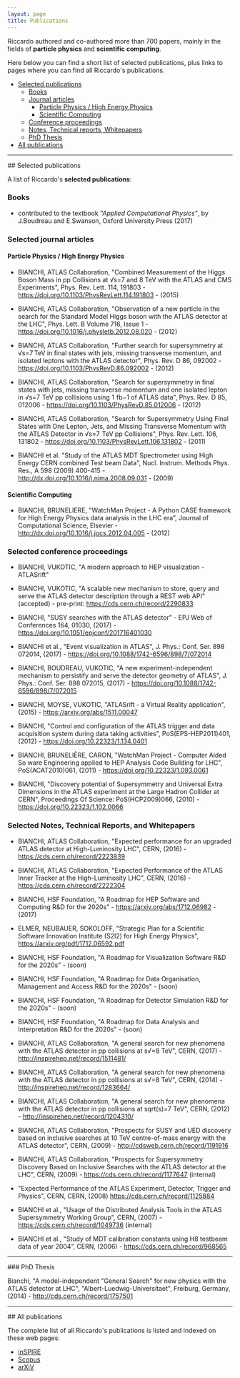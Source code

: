 ```yaml
---
layout: page
title: Publications
---
```


Riccardo authored and co-authored more than 700 papers, mainly in the fields of **particle physics** and **scientific computing**.

Here below you can find a short list of selected publications, plus links to pages where you can find all Riccardo's publications.

* [Selected publications](#selected-publications)
    * [Books](#books)
    * [Journal articles](#selected-journal-articles)
        * [Particle Physics / High Energy Physics](#particle-physics--high-energy-physics)
        * [Scientific Computing](#scientific-computing)
    * [Conference proceedings](#selected-conference-proceedings)
    * [Notes, Technical reports, Whitepapers](#selected-notes-technical-reports-and-whitepapers)
    * [PhD Thesis](#phd-thesis)
* [All publications](#all-publications)

<hr>
## Selected publications

A list of Riccardo's **selected publications**:

### Books

 * contributed to the textbook _"Applied Computational Physics"_, by J.Boudreau and E.Swanson, Oxford University Press (2017)


### Selected journal articles

#### Particle Physics / High Energy Physics

* BIANCHI, ATLAS Collaboration, "Combined Measurement of the Higgs Boson Mass in pp Collisions at √s=7 and 8 TeV with the ATLAS and CMS Experiments", Phys. Rev. Lett. 114, 191803 - <https://doi.org/10.1103/PhysRevLett.114.191803> - (2015)

* BIANCHI, ATLAS Collaboration, "Observation of a new particle in the search for the Standard Model Higgs boson with the ATLAS detector at the LHC", Phys. Lett. B Volume 716, Issue 1 - <https://doi.org/10.1016/j.physletb.2012.08.020> - (2012)

* BIANCHI, ATLAS Collaboration, "Further search for supersymmetry at √s=7 TeV in final states with jets, missing transverse momentum, and isolated leptons with the ATLAS detector", Phys. Rev. D 86, 092002 - <https://doi.org/10.1103/PhysRevD.86.092002> - (2012)

* BIANCHI, ATLAS Collaboration, "Search for supersymmetry in final states with jets, missing transverse momentum and one isolated lepton in √s=7  TeV pp collisions using 1  fb−1 of ATLAS data", Phys. Rev. D 85, 012006 - <https://doi.org/10.1103/PhysRevD.85.012006> - (2012)

* BIANCHI, ATLAS Collaboration, "Search for Supersymmetry Using Final States with One Lepton, Jets, and Missing Transverse Momentum with the ATLAS Detector in √s=7  TeV pp Collisions", Phys. Rev. Lett. 106, 131802 - <https://doi.org/10.1103/PhysRevLett.106.131802> - (2011)

* BIANCHI et al. "Study of the ATLAS MDT Spectrometer using High Energy CERN combined Test beam Data", Nucl. Instrum. Methods Phys. Res., A 598 (2009) 400-415 - <http://dx.doi.org/10.1016/j.nima.2008.09.031> - (2009)

#### Scientific Computing

* BIANCHI, BRUNELIERE, "WatchMan Project - A Python CASE framework for High Energy Physics data analysis in the LHC era”, Journal of Computational Science, Elsevier - <http://dx.doi.org/10.1016/j.jocs.2012.04.005> - (2012)


### Selected conference proceedings

* BIANCHI, VUKOTIC, "A modern approach to HEP visualization - ATLASrift"

* BIANCHI, VUKOTIC, "A scalable new mechanism to store, query and serve the ATLAS detector description through a REST web API" (accepted) - pre-print: <https://cds.cern.ch/record/2290833>

* BIANCHI, "SUSY searches with the ATLAS detector" - EPJ Web of Conferences 164, 01030, (2017) - <https://doi.org/10.1051/epjconf/201716401030>

* BIANCHI et al., "Event visualization in ATLAS", J. Phys.: Conf. Ser. 898 072014, (2017) - <https://doi.org/10.1088/1742-6596/898/7/072014>

* BIANCHI, BOUDREAU, VUKOTIC, "A new experiment-independent mechanism to persistify and serve the detector geometry of ATLAS", J. Phys.: Conf. Ser. 898 072015, (2017) - <https://doi.org/10.1088/1742-6596/898/7/072015>

* BIANCHI, MOYSE, VUKOTIC, "ATLASrift - a Virtual Reality application", (2015) - <https://arxiv.org/abs/1511.00047>

* BIANCHI, "Control and configuration of the ATLAS trigger and data acquisition system during data taking activities", PoS(EPS-HEP2011)401, (2012) - <https://doi.org/10.22323/1.134.0401>

* BIANCHI, BRUNELIÈRE, CARON, "WatchMan Project - Computer Aided So ware Engineering applied to HEP Analysis Code Building for LHC", PoS(ACAT2010)061, (2011) - <https://doi.org/10.22323/1.093.0061>

* BIANCHI, "Discovery potential of Supersymmetry and Universal Extra Dimensions in the ATLAS experiment at the Large Hadron Collider at CERN", Proceedings Of Science: PoS(HCP2009)066, (2010) - <https://doi.org/10.22323/1.102.0066>


### Selected Notes, Technical Reports, and Whitepapers

* BIANCHI, ATLAS Collaboration, "Expected performance for an upgraded ATLAS detector at High-Luminosity LHC", CERN, (2016) - <https://cds.cern.ch/record/2223839>

* BIANCHI, ATLAS Collaboration, "Expected Performance of the ATLAS Inner Tracker at the High-Luminosity LHC", CERN, (2016) - <https://cds.cern.ch/record/2222304>

* BIANCHI, HSF Foundation, "A Roadmap for HEP Software and Computing R&D for the 2020s" - <https://arxiv.org/abs/1712.06982> - (2017)

* ELMER, NEUBAUER, SOKOLOFF, "Strategic Plan for a Scientific Software Innovation Institute (S2I2) for High Energy Physics", <https://arxiv.org/pdf/1712.06592.pdf>

* BIANCHI, HSF Foundation, "A Roadmap for Visualization Software R&D for the 2020s" - (soon)

* BIANCHI, HSF Foundation, "A Roadmap for Data Organisation, Management and Access R&D for the 2020s" - (soon)

* BIANCHI, HSF Foundation, "A Roadmap for Detector Simulation R&D for the 2020s" - (soon)

* BIANCHI, HSF Foundation, "A Roadmap for Data Analysis and Interpretation R&D for the 2020s" - (soon)

* BIANCHI, ATLAS Collaboration, "A general search for new phenomena with the ATLAS detector in pp collisions at s√=8 TeV", CERN, (2017) - <http://inspirehep.net/record/1511481/>

* BIANCHI, ATLAS Collaboration, "A general search for new phenomena with the ATLAS detector in pp collisions at s√=8 TeV", CERN, (2014) - <http://inspirehep.net/record/1283664/>

* BIANCHI, ATLAS Collaboration, "A general search for new phenomena with the ATLAS detector in pp collisions at sqrt(s)=7 TeV", CERN,  (2012) - <http://inspirehep.net/record/1204310/>

* BIANCHI, ATLAS Collaboration, "Prospects for SUSY and UED discovery based on inclusive searches at 10 TeV centre-of-mass energy with the ATLAS detector", CERN, (2009) - <http://cdsweb.cern.ch/record/1191916>

* BIANCHI, ATLAS Collaboration, "Prospects for Supersymmetry Discovery Based on Inclusive Searches with the ATLAS detector at the LHC", CERN, (2009) - <https://cds.cern.ch/record/1177647> (internal)

* "Expected Performance of the ATLAS Experiment, Detector, Trigger and Physics", CERN, CERN, (2008) <https://cds.cern.ch/record/1125884>

* BIANCHI et al., "Usage of the Distributed Analysis Tools in the ATLAS Supersymmetry Working Group", CERN, (2007) - <https://cds.cern.ch/record/1049736> (internal)

* BIANCHI et al., "Study of MDT calibration constants using H8 testbeam data of year 2004”, CERN, (2006) - <https://cds.cern.ch/record/968565>

<hr>
### PhD Thesis

Bianchi, "A model-independent "General Search" for new physics with the ATLAS detector at LHC", "Albert-Luedwig-Universitaet", Freiburg, Germany, (2014) - <http://cds.cern.ch/record/1757501>

<hr>
## All publications

The complete list of all Riccardo's publications is listed and indexed on these web pages:

 * [inSPIRE](https://inspirehep.net/author/profile/R.M.Bianchi.1)
 * [Scopus](https://www.scopus.com/authid/detail.uri?authorId=44460933500)
 * [arXiV](https://orcid.org/0000-0001-7345-7798)
